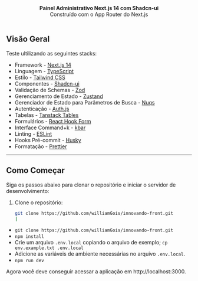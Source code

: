<div align="center"><strong>Painel Administrativo Next.js 14 com Shadcn-ui</strong></div>
<div align="center">Construído com o App Router do Next.js</div>
<br />

## Visão Geral

Teste ultilizando as seguintes stacks:

- Framework - [Next.js 14](https://nextjs.org/13)
- Linguagem - [TypeScript](https://www.typescriptlang.org)
- Estilo - [Tailwind CSS](https://tailwindcss.com)
- Componentes - [Shadcn-ui](https://ui.shadcn.com)
- Validação de Schemas - [Zod](https://zod.dev)
- Gerenciamento de Estado - [Zustand](https://zustand-demo.pmnd.rs)
- Gerenciador de Estado para Parâmetros de Busca - [Nuqs](https://nuqs.47ng.com/)
- Autenticação - [Auth.js](https://authjs.dev/)
- Tabelas - [Tanstack Tables](https://ui.shadcn.com/docs/components/data-table)
- Formulários - [React Hook Form](https://ui.shadcn.com/docs/components/form)
- Interface Command+k - [kbar](https://kbar.vercel.app/)
- Linting - [ESLint](https://eslint.org)
- Hooks Pré-commit - [Husky](https://typicode.github.io/husky/)
- Formatação - [Prettier](https://prettier.io)

---

## Como Começar

Siga os passos abaixo para clonar o repositório e iniciar o servidor de desenvolvimento:

1. Clone o repositório:
   ```bash
   git clone https://github.com/williamGois/innovando-front.git
   |

- `git clone https://github.com/williamGois/innovando-front.git`
- `npm install`
- Crie um arquivo `.env.local` copiando o arquivo de exemplo;
  `cp env.example.txt .env.local`
- Adicione as variáveis de ambiente necessárias no arquivo `.env.local`.
- `npm run dev`

Agora você deve conseguir acessar a aplicação em http://localhost:3000.
